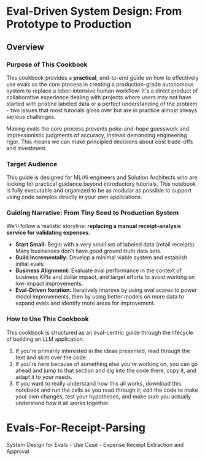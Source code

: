 # Eval-Driven System Design: From Prototype to Production

## Overview

### Purpose of This Cookbook

This cookbook provides a **practical**, end-to-end guide on how to effectively use 
evals as the core process in creating a production-grade autonomous system to 
replace a labor-intensive human workflow. It's a direct product of collaborative 
experience dealing with projects where users may not have started with pristine 
labeled data or a perfect understanding of the problem - two issues that most tutorials gloss 
over but are in practice almost always serious challenges.

Making evals the core process prevents poke-and-hope guesswork and impressionistic
judgments of accuracy, instead demanding engineering rigor. This means we can make
principled decisions about cost trade-offs and investment. 

### Target Audience

This guide is designed for ML/AI engineers and Solution Architects who are
looking for practical guidance beyond introductory tutorials. This notebook is fully
executable and organized to be as modular as possible to support using code
samples directly in your own applications.

### Guiding Narrative: From Tiny Seed to Production System

We'll follow a realistic storyline: r**eplacing a manual receipt-analysis service for validating expenses.**

* **Start Small:** Begin with a very small set of labeled data (retail receipts). Many businesses don't have good ground truth data sets. 
* **Build Incrementally:** Develop a minimal viable system and establish initial evals. 
* **Business Alignment:** Evaluate eval performance in the context of business KPIs and
  dollar impact, and target efforts to avoid working on low-impact improvements.
* **Eval-Driven Iteration:** Iteratively improve by using eval scores to power model
  improvements, then by using better models on more data to expand evals and identify more
  areas for improvement.

### How to Use This Cookbook

This cookbook is structured as an eval-centric guide through the lifecycle of building
an LLM application.

1. If you're primarily interested in the ideas presented, read through the text and skim over
   the code.
2. If you're here because of something else you're working on, you can go ahead and jump to that
   section and dig into the code there, copy it, and adapt it to your needs.
3. If you want to really understand how this all works, download this notebook and run
   the cells as you read through it; edit the code to make your own changes, test your
   hypotheses, and make sure you actually understand how it all works together.
# Evals-For-Receipt-Parsing
System Design for Evals - Use Case - Expense Receipt Extraction and Approval
